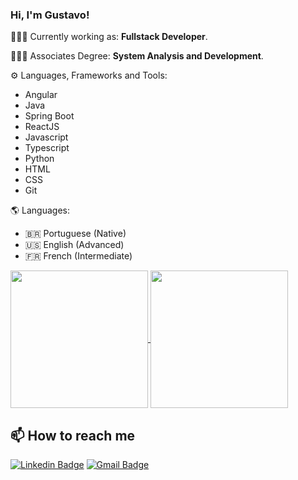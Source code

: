 
### Hi, I'm **Gustavo**!

👨🏻‍💻  Currently working as: **Fullstack Developer**.

👨🏻‍🎓  Associates Degree: **System Analysis and Development**.

⚙️  Languages, Frameworks and Tools: 
  * Angular
  * Java
  * Spring Boot
  * ReactJS
  * Javascript
  * Typescript 
  * Python
  * HTML
  * CSS
  * Git

🌎 Languages: 
   * 🇧🇷 Portuguese (Native) 
   * 🇺🇸 English (Advanced)
   * 🇫🇷 French (Intermediate)


<div>
  <a href="https://github.com/gustavocastrow">
    <img align="center" height="220em" src="https://github-readme-stats.vercel.app/api?username=gustavocastrow&show_icons=true&theme=chartreuse-dark&include_all_commits=true&count_private=true"/>
  </a>
  <a href="https://github.com/anuraghazra/convoychat">
    <img align="center" height="220em" src="https://github-readme-stats.vercel.app/api/top-langs/?username=gustavocastrow&layout=compact&langs_count=10&theme=chartreuse-dark"/>
  </a>


## 📫 How to reach me
[![Linkedin Badge](https://img.shields.io/badge/-LinkedIn-blue?style=for-the-badge&logo=Linkedin&logoColor=white&link=https://www.linkedin.com/in/gustavocastrow/)](https://www.linkedin.com/in/gustavocastrow/)
[![Gmail Badge](https://img.shields.io/badge/-Gmail-c14438?style=for-the-badge&logo=Gmail&logoColor=white&link=mailto:gustavocastrocs@gmail.com)](mailto:gustavocastrocs@gmail.com)






